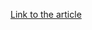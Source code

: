 [Link to the article](https://www.trustwave.com/en-us/resources/blogs/spiderlabs-blog/trustwave-action-response-zero-day-vulnerability-in-barracuda-email-security-gateway-appliance-esg-cve-2023-2868/)
